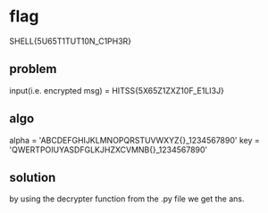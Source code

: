 # flag 
SHELL{5U65T1TUT10N_C1PH3R}

## problem

input(i.e. encrypted msg) = HITSS{5X65Z1ZXZ10F_E1LI3J}

## algo
alpha = 'ABCDEFGHIJKLMNOPQRSTUVWXYZ{}_1234567890'
key   = 'QWERTPOIUYASDFGLKJHZXCVMNB{}_1234567890'

## solution
by using the decrypter function from the .py file we get the ans.
